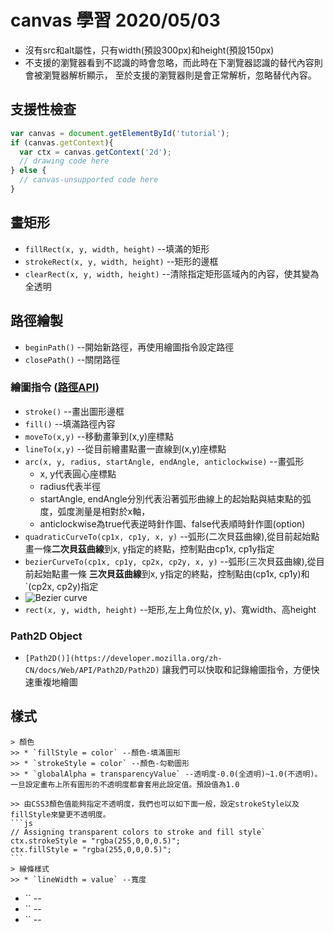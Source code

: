 # canvas 學習  2020/05/03

* 沒有src和alt屬性，只有width(預設300px)和height(預設150px)
* 不支援<canvas>的瀏覽器看到不認識的<canvas>時會忽略<canvas>，而此時在<canvas>下瀏覽器認識的替代內容則會被瀏覽器解析顯示，
 至於支援<canvas>的瀏覽器則是會正常解析<canvas>，忽略替代內容。

## 支援性檢查

```js
var canvas = document.getElementById('tutorial');
if (canvas.getContext){
  var ctx = canvas.getContext('2d');
  // drawing code here
} else {
  // canvas-unsupported code here
}
```

## 畫矩形
* `fillRect(x, y, width, height)` --填滿的矩形
* `strokeRect(x, y, width, height)` --矩形的邊框
* `clearRect(x, y, width, height)` --清除指定矩形區域內的內容，使其變為全透明

## 路徑繪製
 * `beginPath()` --開始新路徑，再使用繪圖指令設定路徑
 * `closePath()` --關閉路徑

 ### 繪圖指令 ([路徑API](https://developer.mozilla.org/en-US/docs/Web/API/Canvas_API/Tutorial/Basic_usage))
  * `stroke()` --畫出圖形邊框
  * `fill()` --填滿路徑內容
  * `moveTo(x,y)` --移動畫筆到(x,y)座標點
  * `lineTo(x,y)` --從目前繪畫點畫一直線到(x,y)座標點
  * `arc(x, y, radius, startAngle, endAngle, anticlockwise)` --畫弧形
     - x, y代表圓心座標點
     - radius代表半徑
     - startAngle, endAngle分別代表沿著弧形曲線上的起始點與結束點的弧度，弧度測量是相對於x軸，
     - anticlockwise為true代表逆時針作圖、false代表順時針作圖(option)
  * `quadraticCurveTo(cp1x, cp1y, x, y)` --弧形(二次貝茲曲線),從目前起始點畫一條**二次貝茲曲線**到x, y指定的終點，控制點由cp1x, cp1y指定
  * `bezierCurveTo(cp1x, cp1y, cp2x, cp2y, x, y)` --弧形(三次貝茲曲線),從目前起始點畫一條 **三次貝茲曲線**到x, y指定的終點，控制點由(cp1x, cp1y)和  `(cp2x, cp2y)指定
  * ![Bezier curve](https://media.prod.mdn.mozit.cloud/attachments/2012/07/09/223/c6ec7dd953e455094b46f514ba24680c/Canvas_curves.png)
  * `rect(x, y, width, height)` --矩形,左上角位於(x, y)、寬width、高height

  ### Path2D Object
  * `[Path2D()](https://developer.mozilla.org/zh-CN/docs/Web/API/Path2D/Path2D)` 讓我們可以快取和記錄繪圖指令，方便快速重複地繪圖

  ## 樣式
    > 顏色
    >> * `fillStyle = color` --顏色-填滿圖形
    >> * `strokeStyle = color` --顏色-勾勒圖形
    >> * `globalAlpha = transparencyValue` --透明度-0.0(全透明)~1.0(不透明)。一旦設定畫布上所有圖形的不透明度都會套用此設定值。預設值為1.0

    >> 由CSS3顏色值能夠指定不透明度，我們也可以如下面一般，設定strokeStyle以及fillStyle來變更不透明度。
    ```js
    // Assigning transparent colors to stroke and fill style`
    ctx.strokeStyle = "rgba(255,0,0,0.5)";
    ctx.fillStyle = "rgba(255,0,0,0.5)";    
    ```
    > 線條樣式
    >> * `lineWidth = value` --寬度
  * `` --
  * `` --
  * `` --


